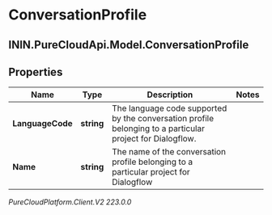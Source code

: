 # ConversationProfile

## ININ.PureCloudApi.Model.ConversationProfile

## Properties

|Name | Type | Description | Notes|
|------------ | ------------- | ------------- | -------------|
| **LanguageCode** | **string** | The language code supported by the conversation profile belonging to a particular project for Dialogflow. | |
| **Name** | **string** | The name of the conversation profile belonging to a particular project for Dialogflow | |



_PureCloudPlatform.Client.V2 223.0.0_
